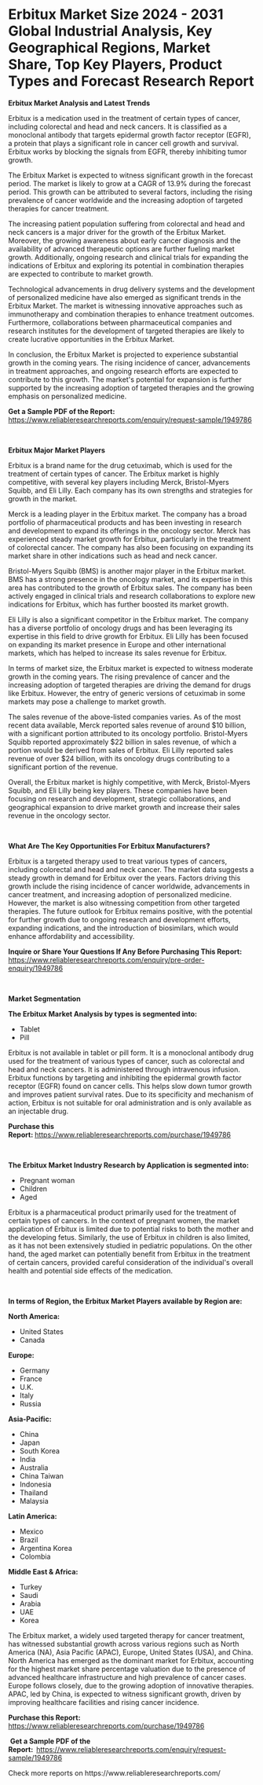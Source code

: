 <p><h1>Erbitux Market Size 2024 - 2031 Global Industrial Analysis, Key Geographical Regions, Market Share, Top Key Players, Product Types and Forecast Research Report</h1></p><p><strong>Erbitux Market Analysis and Latest Trends</strong></p>
<p><p>Erbitux is a medication used in the treatment of certain types of cancer, including colorectal and head and neck cancers. It is classified as a monoclonal antibody that targets epidermal growth factor receptor (EGFR), a protein that plays a significant role in cancer cell growth and survival. Erbitux works by blocking the signals from EGFR, thereby inhibiting tumor growth.</p><p>The Erbitux Market is expected to witness significant growth in the forecast period. The market is likely to grow at a CAGR of 13.9% during the forecast period. This growth can be attributed to several factors, including the rising prevalence of cancer worldwide and the increasing adoption of targeted therapies for cancer treatment.</p><p>The increasing patient population suffering from colorectal and head and neck cancers is a major driver for the growth of the Erbitux Market. Moreover, the growing awareness about early cancer diagnosis and the availability of advanced therapeutic options are further fueling market growth. Additionally, ongoing research and clinical trials for expanding the indications of Erbitux and exploring its potential in combination therapies are expected to contribute to market growth.</p><p>Technological advancements in drug delivery systems and the development of personalized medicine have also emerged as significant trends in the Erbitux Market. The market is witnessing innovative approaches such as immunotherapy and combination therapies to enhance treatment outcomes. Furthermore, collaborations between pharmaceutical companies and research institutes for the development of targeted therapies are likely to create lucrative opportunities in the Erbitux Market.</p><p>In conclusion, the Erbitux Market is projected to experience substantial growth in the coming years. The rising incidence of cancer, advancements in treatment approaches, and ongoing research efforts are expected to contribute to this growth. The market's potential for expansion is further supported by the increasing adoption of targeted therapies and the growing emphasis on personalized medicine.</p></p>
<p><strong>Get a Sample PDF of the Report:&nbsp;</strong> <a href="https://www.reliableresearchreports.com/enquiry/request-sample/1949786">https://www.reliableresearchreports.com/enquiry/request-sample/1949786</a></p>
<p>&nbsp;</p>
<p><strong>Erbitux Major Market Players</strong></p>
<p><p>Erbitux is a brand name for the drug cetuximab, which is used for the treatment of certain types of cancer. The Erbitux market is highly competitive, with several key players including Merck, Bristol-Myers Squibb, and Eli Lilly. Each company has its own strengths and strategies for growth in the market.</p><p>Merck is a leading player in the Erbitux market. The company has a broad portfolio of pharmaceutical products and has been investing in research and development to expand its offerings in the oncology sector. Merck has experienced steady market growth for Erbitux, particularly in the treatment of colorectal cancer. The company has also been focusing on expanding its market share in other indications such as head and neck cancer.</p><p>Bristol-Myers Squibb (BMS) is another major player in the Erbitux market. BMS has a strong presence in the oncology market, and its expertise in this area has contributed to the growth of Erbitux sales. The company has been actively engaged in clinical trials and research collaborations to explore new indications for Erbitux, which has further boosted its market growth.</p><p>Eli Lilly is also a significant competitor in the Erbitux market. The company has a diverse portfolio of oncology drugs and has been leveraging its expertise in this field to drive growth for Erbitux. Eli Lilly has been focused on expanding its market presence in Europe and other international markets, which has helped to increase its sales revenue for Erbitux.</p><p>In terms of market size, the Erbitux market is expected to witness moderate growth in the coming years. The rising prevalence of cancer and the increasing adoption of targeted therapies are driving the demand for drugs like Erbitux. However, the entry of generic versions of cetuximab in some markets may pose a challenge to market growth.</p><p>The sales revenue of the above-listed companies varies. As of the most recent data available, Merck reported sales revenue of around $10 billion, with a significant portion attributed to its oncology portfolio. Bristol-Myers Squibb reported approximately $22 billion in sales revenue, of which a portion would be derived from sales of Erbitux. Eli Lilly reported sales revenue of over $24 billion, with its oncology drugs contributing to a significant portion of the revenue.</p><p>Overall, the Erbitux market is highly competitive, with Merck, Bristol-Myers Squibb, and Eli Lilly being key players. These companies have been focusing on research and development, strategic collaborations, and geographical expansion to drive market growth and increase their sales revenue in the oncology sector.</p></p>
<p>&nbsp;</p>
<p><strong>What Are The Key Opportunities For Erbitux Manufacturers?</strong></p>
<p><p>Erbitux is a targeted therapy used to treat various types of cancers, including colorectal and head and neck cancer. The market data suggests a steady growth in demand for Erbitux over the years. Factors driving this growth include the rising incidence of cancer worldwide, advancements in cancer treatment, and increasing adoption of personalized medicine. However, the market is also witnessing competition from other targeted therapies. The future outlook for Erbitux remains positive, with the potential for further growth due to ongoing research and development efforts, expanding indications, and the introduction of biosimilars, which would enhance affordability and accessibility.</p></p>
<p><strong>Inquire or Share Your Questions If Any Before Purchasing This Report:</strong> <a href="https://www.reliableresearchreports.com/enquiry/pre-order-enquiry/1949786">https://www.reliableresearchreports.com/enquiry/pre-order-enquiry/1949786</a></p>
<p>&nbsp;</p>
<p><strong>Market Segmentation</strong></p>
<p><strong>The Erbitux Market Analysis by types is segmented into:</strong></p>
<p><ul><li>Tablet</li><li>Pill</li></ul></p>
<p><p>Erbitux is not available in tablet or pill form. It is a monoclonal antibody drug used for the treatment of various types of cancer, such as colorectal and head and neck cancers. It is administered through intravenous infusion. Erbitux functions by targeting and inhibiting the epidermal growth factor receptor (EGFR) found on cancer cells. This helps slow down tumor growth and improves patient survival rates. Due to its specificity and mechanism of action, Erbitux is not suitable for oral administration and is only available as an injectable drug.</p></p>
<p><strong>Purchase this Report:&nbsp;</strong><a href="https://www.reliableresearchreports.com/purchase/1949786">https://www.reliableresearchreports.com/purchase/1949786</a></p>
<p>&nbsp;</p>
<p><strong>The Erbitux Market Industry Research by Application is segmented into:</strong></p>
<p><ul><li>Pregnant woman</li><li>Children</li><li>Aged</li></ul></p>
<p><p>Erbitux is a pharmaceutical product primarily used for the treatment of certain types of cancers. In the context of pregnant women, the market application of Erbitux is limited due to potential risks to both the mother and the developing fetus. Similarly, the use of Erbitux in children is also limited, as it has not been extensively studied in pediatric populations. On the other hand, the aged market can potentially benefit from Erbitux in the treatment of certain cancers, provided careful consideration of the individual's overall health and potential side effects of the medication.</p></p>
<p>&nbsp;</p>
<p><strong>In terms of Region, the Erbitux Market Players available by Region are:</strong></p>
<p>
    <p> <strong> North America: </strong>
        <ul>
            <li>United States</li>
            <li>Canada</li>
        </ul>
        </p> 
    <p> <strong> Europe: </strong>
        <ul>
            <li>Germany</li>
            <li>France</li>
            <li>U.K.</li>
            <li>Italy</li>
            <li>Russia</li>
        </ul>
        </p> 
    <p> <strong> Asia-Pacific: </strong>
        <ul>
            <li>China</li>
            <li>Japan</li>
            <li>South Korea</li>
            <li>India</li>
            <li>Australia</li>
            <li>China Taiwan</li>
            <li>Indonesia</li>
            <li>Thailand</li>
            <li>Malaysia</li>
        </ul>
        </p> 
    <p> <strong> Latin America: </strong>
        <ul>
            <li>Mexico</li>
            <li>Brazil</li>
            <li>Argentina Korea</li>
            <li>Colombia</li>
        </ul>
        </p> 
    <p> <strong> Middle East & Africa: </strong>
        <ul>
            <li>Turkey</li>
            <li>Saudi</li>
            <li>Arabia</li>
            <li>UAE</li>
            <li>Korea</li>
        </ul>
    </p>
    </p>
<p><p>The Erbitux market, a widely used targeted therapy for cancer treatment, has witnessed substantial growth across various regions such as North America (NA), Asia Pacific (APAC), Europe, United States (USA), and China. North America has emerged as the dominant market for Erbitux, accounting for the highest market share percentage valuation due to the presence of advanced healthcare infrastructure and high prevalence of cancer cases. Europe follows closely, due to the growing adoption of innovative therapies. APAC, led by China, is expected to witness significant growth, driven by improving healthcare facilities and rising cancer incidence.</p></p>
<p><strong>Purchase this Report: </strong><a href="https://www.reliableresearchreports.com/purchase/1949786">https://www.reliableresearchreports.com/purchase/1949786</a></p>
<p>&nbsp;<strong>Get a Sample PDF of the Report:&nbsp;&nbsp;</strong><a href="https://www.reliableresearchreports.com/enquiry/request-sample/1949786">https://www.reliableresearchreports.com/enquiry/request-sample/1949786</a></p>
<p><strong></strong></p>
<p>Check more reports on https://www.reliableresearchreports.com/</p>